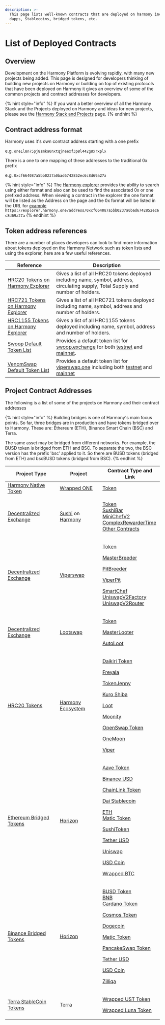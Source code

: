 ```yaml
---
description: >-
  This page lists well-known contracts that are deployed on harmony including
  dapps, Stablecoins, bridged tokens, etc.
---
```


# List of Deployed Contracts

## Overview

Development on the Harmony Platform is evolving rapidly, with many new projects being added. This page is designed for developers thinking of building new projects on Harmony or building on top of existing protocols that have been deployed on Harmony it gives an overview of some of the common projects and contract addresses for developers.

{% hint style="info" %}
If you want a better overview of all the Harmony Stack and the Projects deployed on Harmony and ideas for new projects, please see the [Harmony Stack and Projects](https://docs.harmony.one/home/developers/harmony-stack) page.
{% endhint %}

## Contract address format

Harmony uses it's own contract address starting with a one prefix 

e.g. `one1l8n75pj8zmka0nxtqjneexf3p8l442g8xrxplx` 

There is a one to one mapping of these addresses to the traditional  0x prefix

e.g. `0xcf664087a5bb0237a0bad6742852ec6c8d69a27a`

{% hint style="info" %}
The [Harmony explorer](https://explorer.harmony.one/address/0xcf664087a5bb0237a0bad6742852ec6c8d69a27a) provides the ability to search using either format and also can be used to find the associated 0x or one prefixed address. When viewing a contract in the explorer the one format will be listed as the Address on the page  and the 0x format will be listed in the URL for [example](https://explorer.harmony.one/address/0xcf664087a5bb0237a0bad6742852ec6c8d69a27a) `https://explorer.harmony.one/address/0xcf664087a5bb0237a0bad6742852ec6c8d69a27a`
{% endhint %}

## Token address references

There are a number of places developers can look to find more information about tokens deployed on the Harmony Network such as token lists and using the explorer, here are a few useful references.

| Reference                                                                                     | Description                                                                                                                                                                                                                                                                                                                               |
| --------------------------------------------------------------------------------------------- | ----------------------------------------------------------------------------------------------------------------------------------------------------------------------------------------------------------------------------------------------------------------------------------------------------------------------------------------- |
| [HRC20 Tokens on Harmony Explorer](https://explorer.harmony.one/hrc20)                        | Gives a list of all HRC20 tokens deployed including name, symbol, address, circulating supply,  Total Supply and number of holders.                                                                                                                                                                                                       |
| [HRC721 Tokens on Harmony Explorer](https://explorer.harmony.one/hrc721)                      | Gives a list of all HRC721 tokens deployed including name, symbol, address  and number of holders.                                                                                                                                                                                                                                        |
| [HRC1155 Tokens on Harmony Explorer](https://explorer.harmony.one/hrc1155)                    | Gives a list of all HRC1155 tokens deployed including name, symbol, address  and number of holders.                                                                                                                                                                                                                                       |
| [Swoop Default Token List](https://github.com/harmony-one/swoop-default-token-list)           | Provides a default token list for [swoop.exchange](https://swoop.exchange) for both [testnet](https://github.com/harmony-one/swoop-default-token-list/blob/master/src/tokens/testnet.json) and [mainnet](https://github.com/harmony-one/swoop-default-token-list/blob/master/src/tokens/mainnet.json).                                    |
| [VenomSwap Default Token List](https://github.com/VenomProtocol/venomswap-default-token-list) | Provides a default token list for [viperswap.one](https://viperswap.one/#/swap)  including both [testnet](https://github.com/VenomProtocol/venomswap-default-token-list/blob/main/src/tokens/harmony-testnet.json) and [mainnet](https://github.com/VenomProtocol/venomswap-default-token-list/blob/main/src/tokens/harmony-testnet.json) |

## Project Contract Addresses

The following is a list of some of the projects on Harmony and their contract addresses

{% hint style="info" %}
Building bridges is one of Harmony's main focus points. So far, three bridges are in production and have tokens bridged over to Harmony. These are: Ethereum (ETH), Binance Smart Chain (BSC) and Terra.

The same asset may be bridged from different networks. For example, the BUSD token is bridged from ETH and BSC. To separate the two, the BSC version has the prefix 'bsc' applied to it. So there are BUSD tokens (bridged from ETH) and bscBUSD tokens (bridged from BSC).
{% endhint %}

| Project Type                                                                                                                                                        | Project                                                                                                            | Contract Type and Link                                                                                                                                                                                                                                                                                                                                                                                                                                                                                                                                                                                                                                                                                                                                                                                                                                                                                                                                                                                                                                                                                                                                                                                                                                             |
| ------------------------------------------------------------------------------------------------------------------------------------------------------------------- | ------------------------------------------------------------------------------------------------------------------ | ------------------------------------------------------------------------------------------------------------------------------------------------------------------------------------------------------------------------------------------------------------------------------------------------------------------------------------------------------------------------------------------------------------------------------------------------------------------------------------------------------------------------------------------------------------------------------------------------------------------------------------------------------------------------------------------------------------------------------------------------------------------------------------------------------------------------------------------------------------------------------------------------------------------------------------------------------------------------------------------------------------------------------------------------------------------------------------------------------------------------------------------------------------------------------------------------------------------------------------------------------------------ |
| [Harmony Native Token](https://medium.com/harmony-one/harmonys-new-tokenomics-bcdac0db60d7)                                                                         | [Wrapped ONE](https://explorer.harmony.one/address/0xcf664087a5bb0237a0bad6742852ec6c8d69a27a)                     | [Token](https://explorer.harmony.one/address/0xcf664087a5bb0237a0bad6742852ec6c8d69a27a?activeTab=7)                                                                                                                                                                                                                                                                                                                                                                                                                                                                                                                                                                                                                                                                                                                                                                                                                                                                                                                                                                                                                                                                                                                                                               |
| [Decentralized Exchange](https://docs.harmony.one/home/general/dapps/dexes)                                                                                         | [Sushi](https://sushi.com) on [Harmony](https://medium.com/harmony-one/sushiswap-on-harmony-protocol-9e537d01489a) | <p><a href="https://explorer.harmony.one/address/0xbec775cb42abfa4288de81f387a9b1a3c4bc552a?activeTab=7">Token</a><br><a href="https://explorer.harmony.one/address/0xa7a22299918828d791240f9ec310c2e066592053?activeTab=7">SushiBar</a><br><a href="https://explorer.harmony.one/address/0x67da5f2ffaddff067ab9d5f025f8810634d84287?activeTab=7">MiniChefV2</a><br><a href="https://explorer.harmony.one/address/0x25836011bbc0d5b6db96b20361a474cbc5245b45?activeTab=7">ComplexRewarderTime</a><br><a href="https://dev.sushi.com/sushiswap/contracts">Other Contracts</a></p>                                                                                                                                                                                                                                                                                                                                                                                                                                                                                                                                                                                                                                                                                   |
| [Decentralized Exchange](https://docs.harmony.one/home/general/dapps/dexes)                                                                                         | [Viperswap](https://viperswap.one/#/swap)                                                                          | <p><a href="https://explorer.harmony.one/address/0xea589e93ff18b1a1f1e9bac7ef3e86ab62addc79?activeTab=7">Token</a></p><p><a href="https://explorer.harmony.one/address/0x7abc67c8d4b248a38b0dc5756300630108cb48b4?activeTab=7">MasterBreeder</a></p><p><a href="https://explorer.harmony.one/address/0x08913d353091e24b361f0e519e2f7ad07a78995d?activeTab=7">PitBreeder</a></p><p><a href="https://explorer.harmony.one/address/0xe064a68994e9380250cfee3e8c0e2ac5c0924548?activeTab=7">ViperPit</a></p><p><a href="https://explorer.harmony.one/address/0x410ce9879d14919cbc9693406d5950a60d3b0f48?activeTab=7">SmartChef</a><br><a href="https://explorer.harmony.one/address/0x7d02c116b98d0965ba7b642ace0183ad8b8d2196?activeTab=7">UniswapV2Factory</a><br><a href="https://explorer.harmony.one/address/0xf012702a5f0e54015362cbca26a26fc90aa832a3?activeTab=7">UniswapV2Router</a></p>                                                                                                                                                                                                                                                                                                                                                                      |
| [Decentralized Exchange](https://docs.harmony.one/home/general/dapps/dexes)                                                                                         | [Lootswap](https://lootswap.finance)                                                                               | <p><a href="https://explorer.harmony.one/address/0xbda99c8695986b45a0dd3979cc6f3974d9753d30">Token</a></p><p><a href="https://explorer.harmony.one/address/0xb96618aebd36f8d83fa03873fda796264597604d?activeTab=7">MasterLooter</a></p><p><a href="https://explorer.harmony.one/address/0xa15c7828ab22d182383a84f828cd71ac09bb55e8?activeTab=7">AutoLoot</a></p>                                                                                                                                                                                                                                                                                                                                                                                                                                                                                                                                                                                                                                                                                                                                                                                                                                                                                                   |
| [HRC20 Tokens](https://explorer.harmony.one/hrc20)                                                                                                                  | [Harmony Ecosystem](https://docs.harmony.one/home/developers/harmony-stack)                                        | <p><a href="https://explorer.harmony.one/address/0xf315803ba9da293765ab163e7db98e8d6df6d361">Daikiri Token</a></p><p><a href="https://explorer.harmony.one/address/0x9b68bf4bf89c115c721105eaf6bd5164afcc51e4">Freyala</a></p><p><a href="https://explorer.harmony.one/address/0x2f459dd7cbcc9d8323621f6fb430cd0555411e7b">TokenJenny</a></p><p><a href="https://explorer.harmony.one/address/0x3e018675c0ef63eb361b9ef4bfea3a3294c74c7b">Kuro Shiba</a></p><p><a href="https://explorer.harmony.one/address/0xbda99c8695986b45a0dd3979cc6f3974d9753d30">Loot</a></p><p><a href="https://explorer.harmony.one/address/0x8d4f19bec883ba20f4f295706c53f760cd0bc2b0">Moonity</a></p><p><a href="https://explorer.harmony.one/address/0xc0431ddcc0d213bf27ececa8c2362c0d0208c6dc">OpenSwap Token</a></p><p><a href="https://explorer.harmony.one/address/0xcb35e4945c7f463c5ccbe3bf9f0389ab9321248f">OneMoon</a></p><p><a href="https://explorer.harmony.one/address/0xea589e93ff18b1a1f1e9bac7ef3e86ab62addc79">Viper</a></p>                                                                                                                                                                                                                                         |
| [Ethereum Bridged Tokens](https://docs.harmony.one/home/general/horizon-bridge/bridging-eth-one)                                                                    | [Horizon](https://bridge.harmony.one/busd)                                                                         | <p><a href="https://explorer.harmony.one/address/0xcf323aad9e522b93f11c352caa519ad0e14eb40f">Aave Token</a></p><p><a href="https://explorer.harmony.one/address/0xe176ebe47d621b984a73036b9da5d834411ef734">Binance USD</a></p><p><a href="https://explorer.harmony.one/address/0x218532a12a389a4a92fc0c5fb22901d1c19198aa">ChainLink Token</a></p><p><a href="https://explorer.harmony.one/address/0xef977d2f931c1978db5f6747666fa1eacb0d0339">Dai Stablecoin</a></p><p><a href="https://explorer.harmony.one/address/0x6983d1e6def3690c4d616b13597a09e6193ea013">ETH</a><br><a href="https://explorer.harmony.one/address/0x301259f392b551ca8c592c9f676fcd2f9a0a84c5">Matic Token</a></p><p><a href="https://explorer.harmony.one/address/0xbec775cb42abfa4288de81f387a9b1a3c4bc552a">SushiToken</a></p><p><a href="https://explorer.harmony.one/address/0x3c2b8be99c50593081eaa2a724f0b8285f5aba8f">Tether USD</a></p><p><a href="https://explorer.harmony.one/address/0x90d81749da8867962c760414c1c25ec926e889b6">Uniswap</a></p><p><a href="https://explorer.harmony.one/address/0x985458e523db3d53125813ed68c274899e9dfab4">USD Coin</a></p><p><a href="https://explorer.harmony.one/address/0x3095c7557bcb296ccc6e363de01b760ba031f2d9">Wrapped BTC</a></p> |
| [Binance Bridged Tokens](https://docs.harmony.one/home/general/horizon-bridge/bridging-bsc-one)                                                                     | [Horizon](https://bridge.harmony.one/erc20)                                                                        | <p><a href="https://explorer.harmony.one/address/0x0ab43550a6915f9f67d0c454c2e90385e6497eaa">BUSD Token</a><br><a href="https://explorer.harmony.one/address/0xb1f6e61e1e113625593a22fa6aa94f8052bc39e0">BNB</a><br><a href="https://explorer.harmony.one/address/0x582617bd8ca80d22d4432e63fda52d74dcdcee4c">Cardano Token</a></p><p><a href="https://explorer.harmony.one/address/0xd6bad903e550822d51073afb79581bf5aae9243f">Cosmos Token</a></p><p><a href="https://explorer.harmony.one/address/0xf155e1a57db0ca820ae37ab4050e0e4c7cfcecd0">Dogecoin</a></p><p><a href="https://explorer.harmony.one/address/0x6e7be5b9b4c9953434cd83950d61408f1ccc3bee">Matic Token</a></p><p><a href="https://explorer.harmony.one/address/0x3e9d32580b0bf3ae72afcbebc68710d2fd9a18f0">PancakeSwap Token</a></p><p><a href="https://explorer.harmony.one/address/0x9a89d0e1b051640c6704dde4df881f73adfef39a">Tether USD</a></p><p><a href="https://explorer.harmony.one/address/0x44ced87b9f1492bf2dcf5c16004832569f7f6cba">USD Coin</a></p><p><a href="https://explorer.harmony.one/address/0x0341d02c0fd5439576742750e6f2a2c0993a520b">Zilliqa</a></p>                                                                                                                    |
| [Terra StableCoin Tokens](https://medium.com/harmony-one/terra-and-harmony-announce-tight-full-stack-partnership-focused-on-users-developers-and-mass-de7bbbe7e5a9) | [Terra](https://www.terra.money)                                                                                   | <p><a href="https://explorer.harmony.one/address/0x224e64ec1bdce3870a6a6c777edd450454068fec?activeTab=0">Wrapped UST Token</a></p><p><a href="https://explorer.harmony.one/address/0x95ce547d730519a90def30d647f37d9e5359b6ae">Wrapped Luna Token</a></p>                                                                                                                                                                                                                                                                                                                                                                                                                                                                                                                                                                                                                                                                                                                                                                                                                                                                                                                                                                                                          |

